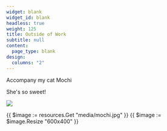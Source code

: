 ```yaml
---
widget: blank
widget_id: blank
headless: true
weight: 125
title: Outside of Work
subtitle: null
content:
  page_type: blank
design:
  columns: "2"
---
```



Accompany my cat Mochi

She's so sweet!

![](mochi.jpg)

{{ $image := resources.Get "media/mochi.jpg" }}
{{ $image := $image.Resize "600x400" }}